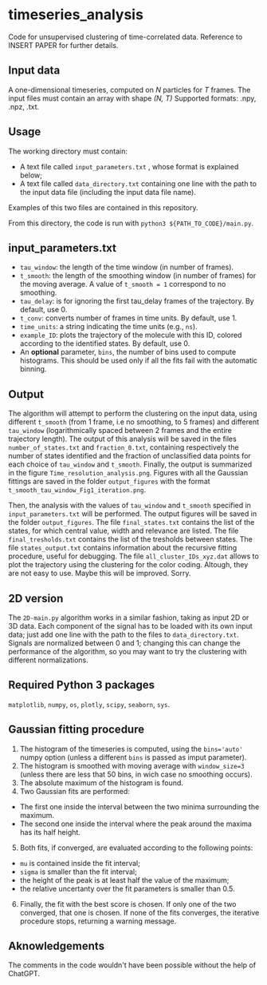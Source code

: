 # timeseries_analysis
Code for unsupervised clustering of time-correlated data. Reference to INSERT PAPER for further details. 

## Input data
A one-dimensional timeseries, computed on *N* particles for *T* frames. The input files must contain an array with shape *(N, T)* Supported formats: .npy, .npz, .txt.

## Usage
The working directory must contain:
* A text file called `input_parameters.txt` , whose format is explained below;
* A text file called `data_directory.txt` containing one line with the path to the input data file (including the input data file name). 

Examples of this two files are contained in this repository. 

From this directory, the code is run with `python3 ${PATH_TO_CODE}/main.py`. 

## input_parameters.txt
* `tau_window`: the length of the time window (in number of frames). 
* `t_smooth`: the length of the smoothing window (in number of frames) for the moving average. A value of `t_smooth = 1` correspond to no smoothing. 
* `tau_delay`: is for ignoring the first tau_delay frames of the trajectory. By default, use 0. 
* `t_conv`: converts number of frames in time units. By default, use 1. 
* `time_units`: a string indicating the time units (e.g., `ns`). 
* `example_ID`: plots the trajectory of the molecule with this ID, colored according to the identified states. By default, use 0. 
* An **optional** parameter, `bins`, the number of bins used to compute histograms. This should be used only if all the fits fail with the automatic binning. 

## Output
The algorithm will attempt to perform the clustering on the input data, using different `t_smooth` (from 1 frame, i.e no smoothing, to 5 frames) and different `tau_window` (logarithmically spaced between 2 frames and the entire trajectory length). The output of this analysis will be saved in the files `number_of_states.txt` and `fraction_0.txt`, containing respectively the number of states identified and the fraction of unclassified data points for each choice of `tau_window` and `t_smooth`. Finally, the output is summarized in the figure `Time_resolution_analysis.png`. Figures with all the Gaussian fittings are saved in the folder `output_figures` with the format `t_smooth_tau_window_Fig1_iteration.png`. 

Then, the analysis with the values of `tau_window` and `t_smooth`  specified in `input_parameters.txt` will be performed. The output figures will be saved in the folder `output_figures`. The file `final_states.txt` contains the list of the states, for which central value, width and relevance are listed. The file `final_tresholds.txt` contains the list of the tresholds between states. The file `states_output.txt` contains information about the recursive fitting procedure, useful for debugging. The file `all_cluster_IDs_xyz.dat` allows to plot the trajectory using the clustering for the color coding. Altough, they are not easy to use. Maybe this will be improved. Sorry. 

## 2D version
The `2D-main.py` algorithm works in a similar fashion, taking as input 2D or 3D data. Each component of the signal has to be loaded with its own input data; just add one line with the path to the files to `data_directory.txt`. Signals are normalized between 0 and 1; changing this can change the performance of the algorithm, so you may want to try the clustering with different normalizations. 

## Required Python 3 packages
`matplotlib`, `numpy`, `os`, `plotly`, `scipy`, `seaborn`, `sys`. 

## Gaussian fitting procedure
1. The histogram of the timeseries is computed, using the `bins='auto'` numpy option (unless a different `bins` is passed as imput parameter). 
2. The histogram is smoothed with moving average with `window_size=3` (unless there are less that 50 bins, in wich case no smoothing occurs). 
3. The absolute maximum of the histogram is found. 
4. Two Gaussian fits are performed:
 * The first one inside the interval between the two minima surrounding the maximum. 
 * The second one inside the interval where the peak around the maxima has its half height. 
5. Both fits, if converged, are evaluated according to the following points:
 * `mu` is contained inside the fit interval;
 * `sigma` is smaller than the fit interval;
 * the height of the peak is at least half the value of the maximum;
 * the relative uncertanty over the fit parameters is smaller than 0.5.
6. Finally, the fit with the best score is chosen. If only one of the two converged, that one is chosen. If none of the fits converges, the iterative procedure stops, returning a warning message. 

## Aknowledgements
The comments in the code wouldn't have been possible without the help of ChatGPT. 